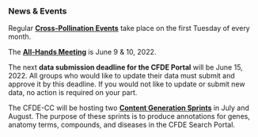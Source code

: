 ### News & Events

Regular **[Cross-Pollination Events](https://docs.google.com/spreadsheets/d/1hQAeOLkivUZZnwZ_KxfGw3neezMaWbrPk9nnFiKfQGA/edit?usp=sharing)** take place on the first Tuesday of every month. 

The **[All-Hands Meeting](https://nih-cfde.github.io/2022-june-all-hands-meeting/)** is June 9 & 10, 2022. 

The next **data submission deadline for the CFDE Portal** will be June 15, 2022. All groups who would like to update their data must submit and approve it by this deadline. If you would not like to update or submit new data, no action is required on your part. 

The CFDE-CC will be hosting two **[Content Generation Sprints](https://nih-cfde.github.io/2022-content-generation-sprints/)** in July and August. The purpose of these sprints is to produce annotations for genes, anatomy terms, compounds, and diseases in the CFDE Search Portal. 

